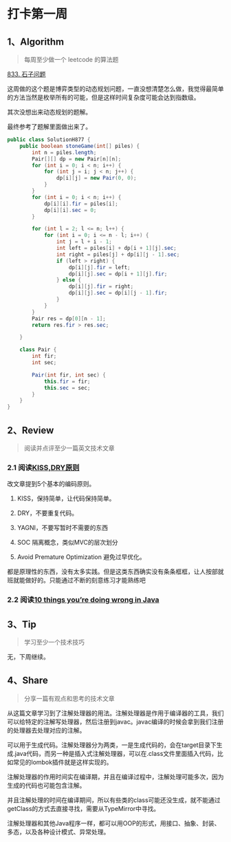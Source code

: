 # 打卡第一周

## 1、Algorithm

> 每周至少做一个 leetcode 的算法题

[833. 石子问题](https://leetcode-cn.com/problems/stone-game/)

这周做的这个题是博弈类型的动态规划问题，一直没想清楚怎么做，我觉得最简单的方法当然是枚举所有的可能，但是这样时间复杂度可能会达到指数级。

其次没想出来动态规划的题解。

最终参考了题解里面做出来了。

```java
public class SolutionH877 {
    public boolean stoneGame(int[] piles) {
        int n = piles.length;
        Pair[][] dp = new Pair[n][n];
        for (int i = 0; i < n; i++) {
            for (int j = i; j < n; j++) {
                dp[i][j] = new Pair(0, 0);
            }
        }
        for (int i = 0; i < n; i++) {
            dp[i][i].fir = piles[i];
            dp[i][i].sec = 0;
        }

        for (int l = 2; l <= n; l++) {
            for (int i = 0; i <= n - l; i++) {
                int j = l + i - 1;
                int left = piles[i] + dp[i + 1][j].sec;
                int right = piles[j] + dp[i][j - 1].sec;
                if (left > right) {
                    dp[i][j].fir = left;
                    dp[i][j].sec = dp[i + 1][j].fir;
                } else {
                    dp[i][j].fir = right;
                    dp[i][j].sec = dp[i][j - 1].fir;
                }
            }
        }
        Pair res = dp[0][n - 1];
        return res.fir > res.sec;

    }

    class Pair {
        int fir;
        int sec;

        Pair(int fir, int sec) {
            this.fir = fir;
            this.sec = sec;
        }
    }
}
```

## 2、Review

> 阅读并点评至少一篇英文技术文章

### 2.1 阅读[KISS,DRY原则](https://medium.com/better-programming/kiss-dry-and-code-principles-every-developer-should-follow-b77d89f51d74)

改文章提到5个基本的编码原则。

1. KISS，保持简单，让代码保持简单。

2. DRY，不要重复代码。

3. YAGNI，不要写暂时不需要的东西

4. SOC 隔离概念，类似MVC的层次划分

5. Avoid Premature Optimization 避免过早优化。

都是原理性的东西，没有太多实践。但是这类东西确实没有条条框框，让人按部就班就能做好的。只能通过不断的刻意练习才能熟练吧



### 2.2 阅读[10 things you’re doing wrong in Java](https://towardsdatascience.com/10-things-youre-doing-wrong-in-java-7608e2f050c7)



## 3、Tip

> 学习至少一个技术技巧

无，下周继续。

## 4、Share

> 分享一篇有观点和思考的技术文章

从这篇文章学习到了注解处理器的用法。注解处理器是作用于编译器的工具，我们可以给特定的注解写处理器，然后注册到javac。javac编译的时候会拿到我们注册的处理器去处理对应的注解。

可以用于生成代码。注解处理器分为两类，一是生成代码的，会在target目录下生成.java代码，而另一种是插入式注解处理器，可以在.class文件里面插入代码，比如常见的lombok插件就是这样实现的。

注解处理器的作用时间实在编译期，并且在编译过程中，注解处理可能多次，因为生成的代码也可能包含注解。

并且注解处理的时间在编译期间，所以有些类的class可能还没生成，就不能通过getClass的方式去直接寻找，需要从TypeMirror中寻找。

注解处理器和其他Java程序一样，都可以用OOP的形式，用接口、抽象、封装、多态，以及各种设计模式、异常处理。

